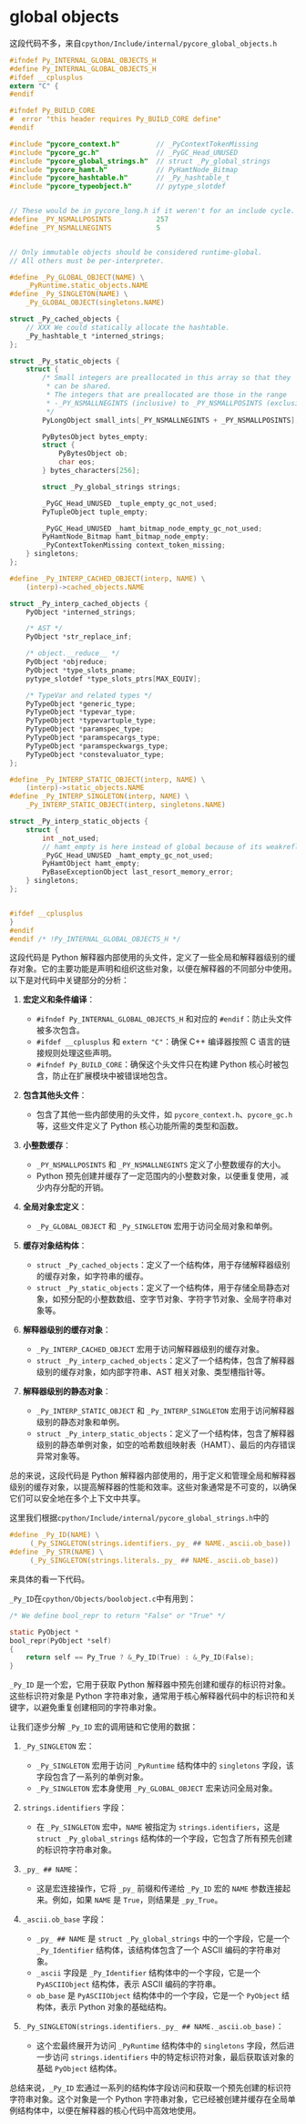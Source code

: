 # global objects

这段代码不多，来自`cpython/Include/internal/pycore_global_objects.h`


```c
#ifndef Py_INTERNAL_GLOBAL_OBJECTS_H
#define Py_INTERNAL_GLOBAL_OBJECTS_H
#ifdef __cplusplus
extern "C" {
#endif

#ifndef Py_BUILD_CORE
#  error "this header requires Py_BUILD_CORE define"
#endif

#include "pycore_context.h"         // _PyContextTokenMissing
#include "pycore_gc.h"              // _PyGC_Head_UNUSED
#include "pycore_global_strings.h"  // struct _Py_global_strings
#include "pycore_hamt.h"            // PyHamtNode_Bitmap
#include "pycore_hashtable.h"       // _Py_hashtable_t
#include "pycore_typeobject.h"      // pytype_slotdef


// These would be in pycore_long.h if it weren't for an include cycle.
#define _PY_NSMALLPOSINTS           257
#define _PY_NSMALLNEGINTS           5


// Only immutable objects should be considered runtime-global.
// All others must be per-interpreter.

#define _Py_GLOBAL_OBJECT(NAME) \
    _PyRuntime.static_objects.NAME
#define _Py_SINGLETON(NAME) \
    _Py_GLOBAL_OBJECT(singletons.NAME)

struct _Py_cached_objects {
    // XXX We could statically allocate the hashtable.
    _Py_hashtable_t *interned_strings;
};

struct _Py_static_objects {
    struct {
        /* Small integers are preallocated in this array so that they
         * can be shared.
         * The integers that are preallocated are those in the range
         * -_PY_NSMALLNEGINTS (inclusive) to _PY_NSMALLPOSINTS (exclusive).
         */
        PyLongObject small_ints[_PY_NSMALLNEGINTS + _PY_NSMALLPOSINTS];

        PyBytesObject bytes_empty;
        struct {
            PyBytesObject ob;
            char eos;
        } bytes_characters[256];

        struct _Py_global_strings strings;

        _PyGC_Head_UNUSED _tuple_empty_gc_not_used;
        PyTupleObject tuple_empty;

        _PyGC_Head_UNUSED _hamt_bitmap_node_empty_gc_not_used;
        PyHamtNode_Bitmap hamt_bitmap_node_empty;
        _PyContextTokenMissing context_token_missing;
    } singletons;
};

#define _Py_INTERP_CACHED_OBJECT(interp, NAME) \
    (interp)->cached_objects.NAME

struct _Py_interp_cached_objects {
    PyObject *interned_strings;

    /* AST */
    PyObject *str_replace_inf;

    /* object.__reduce__ */
    PyObject *objreduce;
    PyObject *type_slots_pname;
    pytype_slotdef *type_slots_ptrs[MAX_EQUIV];

    /* TypeVar and related types */
    PyTypeObject *generic_type;
    PyTypeObject *typevar_type;
    PyTypeObject *typevartuple_type;
    PyTypeObject *paramspec_type;
    PyTypeObject *paramspecargs_type;
    PyTypeObject *paramspeckwargs_type;
    PyTypeObject *constevaluator_type;
};

#define _Py_INTERP_STATIC_OBJECT(interp, NAME) \
    (interp)->static_objects.NAME
#define _Py_INTERP_SINGLETON(interp, NAME) \
    _Py_INTERP_STATIC_OBJECT(interp, singletons.NAME)

struct _Py_interp_static_objects {
    struct {
        int _not_used;
        // hamt_empty is here instead of global because of its weakreflist.
        _PyGC_Head_UNUSED _hamt_empty_gc_not_used;
        PyHamtObject hamt_empty;
        PyBaseExceptionObject last_resort_memory_error;
    } singletons;
};


#ifdef __cplusplus
}
#endif
#endif /* !Py_INTERNAL_GLOBAL_OBJECTS_H */
```

这段代码是 Python 解释器内部使用的头文件，定义了一些全局和解释器级别的缓存对象。它的主要功能是声明和组织这些对象，以便在解释器的不同部分中使用。以下是对代码中关键部分的分析：

1. **宏定义和条件编译**：
   - `#ifndef Py_INTERNAL_GLOBAL_OBJECTS_H` 和对应的 `#endif`：防止头文件被多次包含。
   - `#ifdef __cplusplus` 和 `extern "C"`：确保 C++ 编译器按照 C 语言的链接规则处理这些声明。
   - `#ifndef Py_BUILD_CORE`：确保这个头文件只在构建 Python 核心时被包含，防止在扩展模块中被错误地包含。

2. **包含其他头文件**：
   - 包含了其他一些内部使用的头文件，如 `pycore_context.h`、`pycore_gc.h` 等，这些文件定义了 Python 核心功能所需的类型和函数。

3. **小整数缓存**：
   - `_PY_NSMALLPOSINTS` 和 `_PY_NSMALLNEGINTS` 定义了小整数缓存的大小。
   - Python 预先创建并缓存了一定范围内的小整数对象，以便重复使用，减少内存分配的开销。

4. **全局对象宏定义**：
   - `_Py_GLOBAL_OBJECT` 和 `_Py_SINGLETON` 宏用于访问全局对象和单例。

5. **缓存对象结构体**：
   - `struct _Py_cached_objects`：定义了一个结构体，用于存储解释器级别的缓存对象，如字符串的缓存。
   - `struct _Py_static_objects`：定义了一个结构体，用于存储全局静态对象，如预分配的小整数数组、空字节对象、字符字节对象、全局字符串对象等。

6. **解释器级别的缓存对象**：
   - `_Py_INTERP_CACHED_OBJECT` 宏用于访问解释器级别的缓存对象。
   - `struct _Py_interp_cached_objects`：定义了一个结构体，包含了解释器级别的缓存对象，如内部字符串、AST 相关对象、类型槽指针等。

7. **解释器级别的静态对象**：
   - `_Py_INTERP_STATIC_OBJECT` 和 `_Py_INTERP_SINGLETON` 宏用于访问解释器级别的静态对象和单例。
   - `struct _Py_interp_static_objects`：定义了一个结构体，包含了解释器级别的静态单例对象，如空的哈希数组映射表（HAMT）、最后的内存错误异常对象等。

总的来说，这段代码是 Python 解释器内部使用的，用于定义和管理全局和解释器级别的缓存对象，以提高解释器的性能和效率。这些对象通常是不可变的，以确保它们可以安全地在多个上下文中共享。

这里我们根据`cpython/Include/internal/pycore_global_strings.h`中的

```c
#define _Py_ID(NAME) \
     (_Py_SINGLETON(strings.identifiers._py_ ## NAME._ascii.ob_base))
#define _Py_STR(NAME) \
     (_Py_SINGLETON(strings.literals._py_ ## NAME._ascii.ob_base))
```

来具体的看一下代码。

`_Py_ID`在`cpython/Objects/boolobject.c`中有用到：

```c
/* We define bool_repr to return "False" or "True" */

static PyObject *
bool_repr(PyObject *self)
{
    return self == Py_True ? &_Py_ID(True) : &_Py_ID(False);
}
```

`_Py_ID` 是一个宏，它用于获取 Python 解释器中预先创建和缓存的标识符对象。这些标识符对象是 Python 字符串对象，通常用于核心解释器代码中的标识符和关键字，以避免重复创建相同的字符串对象。

让我们逐步分解 `_Py_ID` 宏的调用链和它使用的数据：

1. `_Py_SINGLETON` 宏：
   - `_Py_SINGLETON` 宏用于访问 `_PyRuntime` 结构体中的 `singletons` 字段，该字段包含了一系列的单例对象。
   - `_Py_SINGLETON` 宏本身使用 `_Py_GLOBAL_OBJECT` 宏来访问全局对象。

2. `strings.identifiers` 字段：
   - 在 `_Py_SINGLETON` 宏中，`NAME` 被指定为 `strings.identifiers`，这是 `struct _Py_global_strings` 结构体的一个字段，它包含了所有预先创建的标识符字符串对象。

3. `_py_ ## NAME`：
   - 这是宏连接操作，它将 `_py_` 前缀和传递给 `_Py_ID` 宏的 `NAME` 参数连接起来。例如，如果 `NAME` 是 `True`，则结果是 `_py_True`。

4. `_ascii.ob_base` 字段：
   - `_py_ ## NAME` 是 `struct _Py_global_strings` 中的一个字段，它是一个 `_Py_Identifier` 结构体，该结构体包含了一个 ASCII 编码的字符串对象。
   - `_ascii` 字段是 `_Py_Identifier` 结构体中的一个字段，它是一个 `PyASCIIObject` 结构体，表示 ASCII 编码的字符串。
   - `ob_base` 是 `PyASCIIObject` 结构体中的一个字段，它是一个 `PyObject` 结构体，表示 Python 对象的基础结构。

5. `_Py_SINGLETON(strings.identifiers._py_ ## NAME._ascii.ob_base)`：
   - 这个宏最终展开为访问 `_PyRuntime` 结构体中的 `singletons` 字段，然后进一步访问 `strings.identifiers` 中的特定标识符对象，最后获取该对象的基础 `PyObject` 结构体。

总结来说，`_Py_ID` 宏通过一系列的结构体字段访问和获取一个预先创建的标识符字符串对象。这个对象是一个 Python 字符串对象，它已经被创建并缓存在全局单例结构体中，以便在解释器的核心代码中高效地使用。
